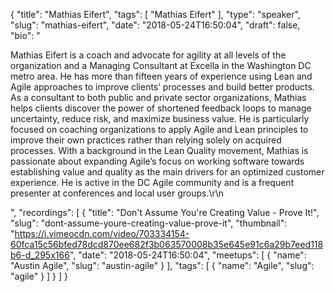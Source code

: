 {
  "title": "Mathias Eifert",
  "tags": [
    "Mathias Eifert"
  ],
  "type": "speaker",
  "slug": "mathias-eifert",
  "date": "2018-05-24T16:50:04",
  "draft": false,
  "bio": "<p>Mathias Eifert is a coach and advocate for agility at all levels of the organization and a Managing Consultant at Excella in the Washington DC metro area. He has more than fifteen years of experience using Lean and Agile approaches to improve clients’ processes and build better products. As a consultant to both public and private sector organizations, Mathias helps clients discover the power of shortened feedback loops to manage uncertainty, reduce risk, and maximize business value. He is particularly focused on coaching organizations to apply Agile and Lean principles to improve their own practices rather than relying solely on acquired processes. With a background in the Lean Quality movement, Mathias is passionate about expanding Agile’s focus on working software towards establishing value and quality as the main drivers for an optimized customer experience. He is active in the DC Agile community and is a frequent presenter at conferences and local user groups.\r\n</p>",
  "recordings": [
    {
      "title": "Don't Assume You're Creating Value - Prove It!",
      "slug": "dont-assume-youre-creating-value-prove-it",
      "thumbnail": "https://i.vimeocdn.com/video/703334154-60fca15c56bfed78dcd870ee682f3b063570008b35e645e91c6a29b7eed118b6-d_295x166",
      "date": "2018-05-24T16:50:04",
      "meetups": [
        {
          "name": "Austin Agile",
          "slug": "austin-agile"
        }
      ],
      "tags": [
        {
          "name": "Agile",
          "slug": "agile"
        }
      ]
    }
  ]
}